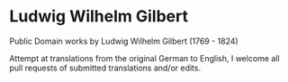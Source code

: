 # Ludwig Wilhelm Gilbert

Public Domain works by Ludwig Wilhelm Gilbert (1769 - 1824)

Attempt at translations from the original German to English, I welcome all pull requests of submitted translations and/or edits.

